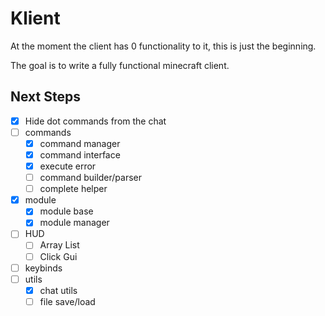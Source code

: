 # Klient

At the moment the client has 0 functionality to it, this is just the beginning.

The goal is to write a fully functional minecraft client.

## Next Steps
- [x] Hide dot commands from the chat
- [ ] commands
  - [x] command manager
  - [x] command interface
  - [x] execute error
  - [ ] command builder/parser
  - [ ] complete helper
- [x] module
  - [x] module base
  - [x] module manager
- [ ] HUD
  - [ ] Array List
  - [ ] Click Gui
- [ ] keybinds
- [ ] utils
  - [x] chat utils
  - [ ] file save/load
